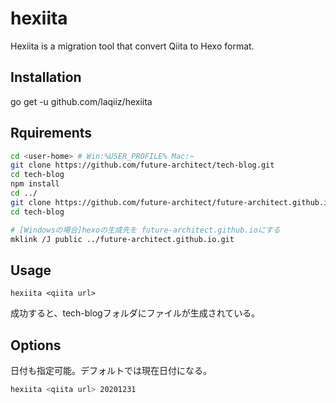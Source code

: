 # hexiita
Hexiita is a migration tool that convert Qiita to Hexo format.

## Installation

go get -u github.com/laqiiz/hexiita

## Rquirements

```sh
cd <user-home> # Win:%USER_PROFILE% Mac:~
git clone https://github.com/future-architect/tech-blog.git
cd tech-blog
npm install
cd ../
git clone https://github.com/future-architect/future-architect.github.io.git
cd tech-blog

# [Windowsの場合]hexoの生成先を future-architect.github.ioにする
mklink /J public ../future-architect.github.io.git
```

## Usage

```
hexiita <qiita url>
```

成功すると、tech-blogフォルダにファイルが生成されている。

## Options

日付も指定可能。デフォルトでは現在日付になる。

```sh
hexiita <qiita url> 20201231
```

